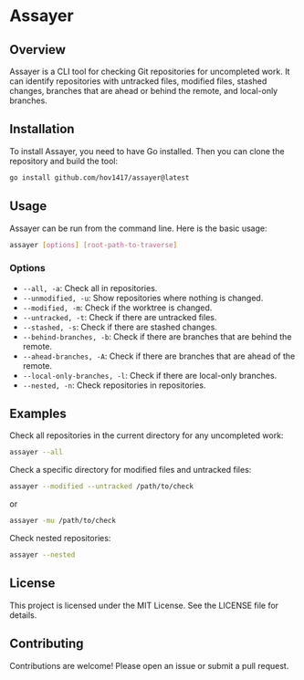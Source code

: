 # Assayer

## Overview

Assayer is a CLI tool for checking Git repositories for uncompleted work. It can identify repositories with untracked files, modified files, stashed changes, branches that are ahead or behind the remote, and local-only branches.

## Installation

To install Assayer, you need to have Go installed. Then you can clone the repository and build the tool:

```sh
go install github.com/hov1417/assayer@latest
```

## Usage

Assayer can be run from the command line. Here is the basic usage:

```sh
assayer [options] [root-path-to-traverse]
```

### Options

- `--all, -a`: Check all in repositories.
- `--unmodified, -u`: Show repositories where nothing is changed.
- `--modified, -m`: Check if the worktree is changed.
- `--untracked, -t`: Check if there are untracked files.
- `--stashed, -s`: Check if there are stashed changes.
- `--behind-branches, -b`: Check if there are branches that are behind the remote.
- `--ahead-branches, -A`: Check if there are branches that are ahead of the remote.
- `--local-only-branches, -l`: Check if there are local-only branches.
- `--nested, -n`: Check repositories in repositories.

## Examples

Check all repositories in the current directory for any uncompleted work:

```sh
assayer --all
```

Check a specific directory for modified files and untracked files:

```sh
assayer --modified --untracked /path/to/check
```
or
```sh
assayer -mu /path/to/check
```

Check nested repositories:

```sh
assayer --nested
```

## License

This project is licensed under the MIT License. See the LICENSE file for details.

## Contributing

Contributions are welcome! Please open an issue or submit a pull request.